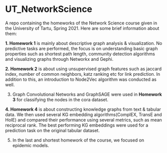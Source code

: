 # UT_NetworkScience
A repo containing the homeworks of the Network Science course given in the University of Tartu, Spring 2021. Here are some brief information about them:

**1. Homework 1** is mainly about descriptive graph analysis & visualization. No predictive tasks are performed, the focus is on understanding basic graph properties such as shortest path length, community detection algorithms and visualizing graphs through Networkx and Gephi.
  
**2. Homework 2** is about using unsupervised graph features such as jaccard index, number of common neighbors, katz ranking etc for link prediction. In addition to this, an introduction to Node2Vec algorithm was conducted as well.
  
3. Graph Convolutional Networks and GraphSAGE were used in **Homework 3** for classifying the nodes in the cora dataset.
  
**4. Homework 4** is about constructing knowledge graphs from text & tabular data. We then used several KG embedding algorithms(ComplEX, TransE and HoIE) and compared their performance using several metrics, such as mean reciprocal rank. The best performing KG embeddings were used for a prediction task on the original tabular dataset.
  
5. In the last and shortest homework of the course, we focused on epidemic models.
